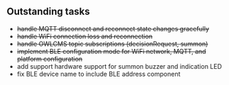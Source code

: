## Outstanding tasks

- ~~handle MQTT disconnect and reconnect state changes gracefully~~
- ~~handle WiFi connection loss and reconnection~~
- ~~handle OWLCMS topic subscriptions (decisionRequest, summon)~~
- ~~implement BLE configuration mode for WiFi network, MQTT, and platform configuration~~
- add support hardware support for summon buzzer and indication LED
- fix BLE device name to include BLE address component 